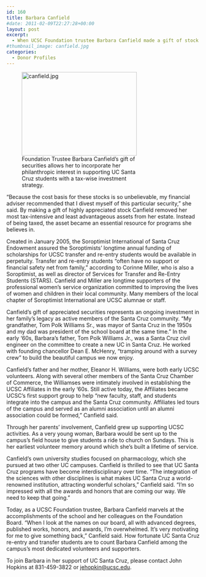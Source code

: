 ```yaml
---
id: 160
title: Barbara Canfield
#date: 2011-02-09T22:27:28+00:00
layout: post
excerpt:
  - When UCSC Foundation trustee Barbara Canfield made a gift of stock to UCSC’s Soroptimist International of Santa Cruz Endowment, her generous gift tripled the value of the fund. A supporter of Shakespeare Santa Cruz and the UCSC Affiliates for many years, Canfield made her contribution of appreciated assets to support students and to incorporate her philanthropic interests into her overall investment strategy.
#thumbnail_image: canfield.jpg
categories:
  - Donor Profiles
---
```

<figure id="attachment_161" style="width: 300px" class="wp-caption alignright"><img class="size-medium wp-image-161" src="http://live-ucsc-giving.pantheonsite.io/wp-content/uploads/2017/08/canfield-300x218.jpg" alt="canfield.jpg" width="300" height="218" srcset="https://ucsc-giving.lndo.site/wp-content/uploads/2017/08/canfield-300x218.jpg 300w, https://ucsc-giving.lndo.site/wp-content/uploads/2017/08/canfield.jpg 400w" sizes="(max-width: 300px) 100vw, 300px" /><figcaption class="wp-caption-text">Foundation Trustee Barbara Canfield&#8217;s gift of securities allows her to incorporate her philanthropic interest in supporting UC Santa Cruz students with a tax-wise investment strategy.</figcaption></figure> 

“Because the cost basis for these stocks is so unbelievable, my financial adviser recommended that I divest myself of this particular security,” she said. By making a gift of highly appreciated stock Canfield removed her most tax-intensive and least advantageous assets from her estate. Instead of being taxed, the asset became an essential resource for programs she believes in.

Created in January 2005, the Soroptimist International of Santa Cruz Endowment assured the Soroptimists’ longtime annual funding of scholarships for UCSC transfer and re-entry students would be available in perpetuity. Transfer and re-entry students “often have no support or financial safety net from family,&#8221; according to Corinne Miller, who is also a Soroptimist, as well as director of Services for Transfer and Re-Entry Students (STARS). Canfield and Miller are longtime supporters of the professional women’s service organization committed to improving the lives of women and children in their local community. Many members of the local chapter of Soroptimist International are UCSC alumnae or staff.

Canfield’s gift of appreciated securities represents an ongoing investment in her family’s legacy as active members of the Santa Cruz community. “My grandfather, Tom Polk Williams Sr., was mayor of Santa Cruz in the 1950s and my dad was president of the school board at the same time.” In the early ‘60s, Barbara’s father, Tom Polk Williams Jr., was a Santa Cruz civil engineer on the committee to create a new UC in Santa Cruz. He worked with founding chancellor Dean E. McHenry, “tramping around with a survey crew” to build the beautiful campus we now enjoy.

Canfield’s father and her mother, Eleanor H. Williams, were both early UCSC volunteers. Along with several other members of the Santa Cruz Chamber of Commerce, the Williamses were intimately involved in establishing the UCSC Affiliates in the early ‘60s. Still active today, the Affiliates became UCSC’s first support group to help “new faculty, staff, and students integrate into the campus and the Santa Cruz community. Affiliates led tours of the campus and served as an alumni association until an alumni association could be formed,” Canfield said.

Through her parents’ involvement, Canfield grew up supporting UCSC activities. As a very young woman, Barbara would be sent up to the campus’s field house to give students a ride to church on Sundays. This is her earliest volunteer memory around which she’s built a lifetime of service.

Canfield’s own university studies focused on pharmacology, which she pursued at two other UC campuses. Canfield is thrilled to see that UC Santa Cruz programs have become interdisciplinary over time. “The integration of the sciences with other disciplines is what makes UC Santa Cruz a world-renowned institution, attracting wonderful scholars,” Canfield said. “I’m so impressed with all the awards and honors that are coming our way. We need to keep that going.”

Today, as a UCSC Foundation trustee, Barbara Canfield marvels at the accomplishments of the school and her colleagues on the Foundation Board. “When I look at the names on our board, all with advanced degrees, published works, honors, and awards, I’m overwhelmed. It’s very motivating for me to give something back,” Canfield said. How fortunate UC Santa Cruz re-entry and transfer students are to count Barbara Canfield among the campus’s most dedicated volunteers and supporters.

To join Barbara in her support of UC Santa Cruz, please contact John Hopkins at 831-459-3822 or <jehopkin@ucsc.edu>.